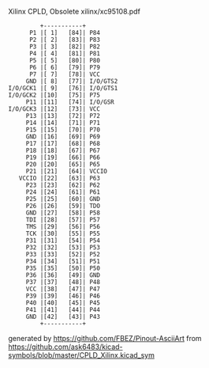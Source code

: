 Xilinx CPLD, Obsolete
xilinx/xc95108.pdf


	         +-----------+
	      P1 |[ 1]   [84]| P84
	      P2 |[ 2]   [83]| P83
	      P3 |[ 3]   [82]| P82
	      P4 |[ 4]   [81]| P81
	      P5 |[ 5]   [80]| P80
	      P6 |[ 6]   [79]| P79
	      P7 |[ 7]   [78]| VCC
	     GND |[ 8]   [77]| I/O/GTS2
	I/O/GCK1 |[ 9]   [76]| I/O/GTS1
	I/O/GCK2 |[10]   [75]| P75
	     P11 |[11]   [74]| I/O/GSR
	I/O/GCK3 |[12]   [73]| VCC
	     P13 |[13]   [72]| P72
	     P14 |[14]   [71]| P71
	     P15 |[15]   [70]| P70
	     GND |[16]   [69]| P69
	     P17 |[17]   [68]| P68
	     P18 |[18]   [67]| P67
	     P19 |[19]   [66]| P66
	     P20 |[20]   [65]| P65
	     P21 |[21]   [64]| VCCIO
	   VCCIO |[22]   [63]| P63
	     P23 |[23]   [62]| P62
	     P24 |[24]   [61]| P61
	     P25 |[25]   [60]| GND
	     P26 |[26]   [59]| TDO
	     GND |[27]   [58]| P58
	     TDI |[28]   [57]| P57
	     TMS |[29]   [56]| P56
	     TCK |[30]   [55]| P55
	     P31 |[31]   [54]| P54
	     P32 |[32]   [53]| P53
	     P33 |[33]   [52]| P52
	     P34 |[34]   [51]| P51
	     P35 |[35]   [50]| P50
	     P36 |[36]   [49]| GND
	     P37 |[37]   [48]| P48
	     VCC |[38]   [47]| P47
	     P39 |[39]   [46]| P46
	     P40 |[40]   [45]| P45
	     P41 |[41]   [44]| P44
	     GND |[42]   [43]| P43
	         +-----------+


generated by https://github.com/FBEZ/Pinout-AsciiArt from https://github.com/ask6483/kicad-symbols/blob/master/CPLD_Xilinx.kicad_sym